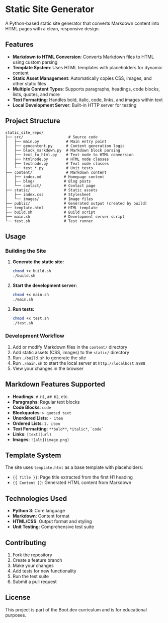 # Static Site Generator

A Python-based static site generator that converts Markdown content into HTML pages with a clean, responsive design.

## Features

- **Markdown to HTML Conversion**: Converts Markdown files to HTML using custom parsing
- **Template System**: Uses HTML templates with placeholders for dynamic content
- **Static Asset Management**: Automatically copies CSS, images, and other static files
- **Multiple Content Types**: Supports paragraphs, headings, code blocks, lists, quotes, and more
- **Text Formatting**: Handles bold, italic, code, links, and images within text
- **Local Development Server**: Built-in HTTP server for testing

## Project Structure

```
static_site_repo/
├── src/                    # Source code
│   ├── main.py            # Main entry point
│   ├── gencontent.py      # Content generation logic
│   ├── block_markdown.py  # Markdown block parsing
│   ├── text_to_html.py    # Text node to HTML conversion
│   ├── htmlnode.py        # HTML node classes
│   ├── textnode.py        # Text node classes
│   └── test_*.py          # Unit tests
├── content/               # Markdown content
│   ├── index.md          # Homepage content
│   ├── blog/             # Blog posts
│   └── contact/          # Contact page
├── static/               # Static assets
│   ├── index.css         # Stylesheet
│   └── images/           # Image files
├── public/               # Generated output (created by build)
├── template.html         # HTML template
├── build.sh              # Build script
├── main.sh               # Development server script
└── test.sh               # Test runner
```

## Usage

### Building the Site

1. **Generate the static site:**
   ```bash
   chmod +x build.sh
   ./build.sh
   ```

2. **Start the development server:**
   ```bash
   chmod +x main.sh
   ./main.sh
   ```

3. **Run tests:**
   ```bash
   chmod +x test.sh
   ./test.sh
   ```

### Development Workflow

1. Add or modify Markdown files in the `content/` directory
2. Add static assets (CSS, images) to the `static/` directory
3. Run `./build.sh` to generate the site
4. Run `./main.sh` to start the local server at `http://localhost:8888`
5. View your changes in the browser

## Markdown Features Supported

- **Headings**: `# H1`, `## H2`, etc.
- **Paragraphs**: Regular text blocks
- **Code Blocks**: ```code```
- **Blockquotes**: `> quoted text`
- **Unordered Lists**: `- item`
- **Ordered Lists**: `1. item`
- **Text Formatting**: `**bold**`, `*italic*`, `` `code` ``
- **Links**: `[text](url)`
- **Images**: `![alt](image.png)`

## Template System

The site uses `template.html` as a base template with placeholders:
- `{{ Title }}`: Page title extracted from the first H1 heading
- `{{ Content }}`: Generated HTML content from Markdown

## Technologies Used

- **Python 3**: Core language
- **Markdown**: Content format
- **HTML/CSS**: Output format and styling
- **Unit Testing**: Comprehensive test suite

## Contributing

1. Fork the repository
2. Create a feature branch
3. Make your changes
4. Add tests for new functionality
5. Run the test suite
6. Submit a pull request

## License

This project is part of the Boot.dev curriculum and is for educational purposes.

